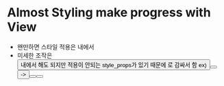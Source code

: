 # Almost Styling make progress with View
- 왠만하면 스타일 적용은 <View> 내에서
- 미세한 조작은 <Button /> 내에서 해도 되지만 적용이 안되는 style_props가 있기 때문에 <View> 로 감싸서 함
ex)
<Button />		<View style={some_style}>
<Button />   ->   		<Button />
				        <Button />
			    </View>